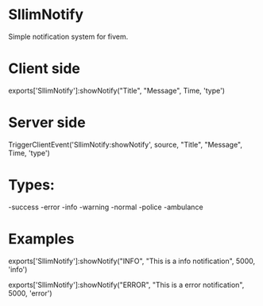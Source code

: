 # SllimNotify
Simple notification system for fivem.

# Client side

exports['SllimNotify']:showNotify("Title", "Message", Time, 'type')

# Server side

TriggerClientEvent('SllimNotify:showNotify', source, "Title", "Message", Time, 'type')


# Types:
-success
-error
-info
-warning
-normal
-police
-ambulance

# Examples

exports['SllimNotify']:showNotify("INFO", "This is a info notification", 5000, 'info')

exports['SllimNotify']:showNotify("ERROR", "This is a error notification", 5000, 'error') 